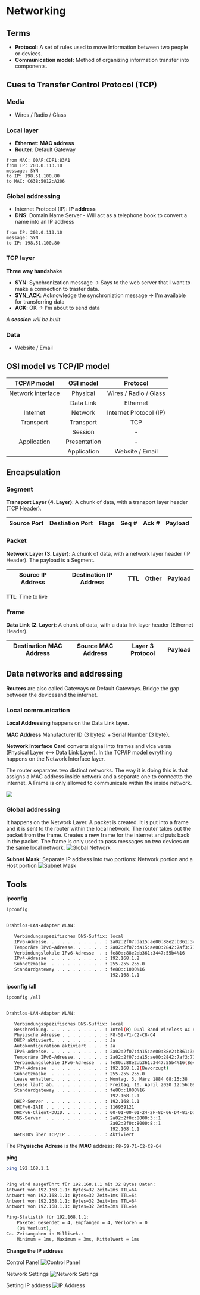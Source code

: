 # Networking

## Terms
- **Protocol:** A set of rules used to move information between two people or devices.
- **Communication model:** Method of organizing information transfer into components.


## Cues to Transfer Control Protocol (TCP)

### Media
- Wires / Radio / Glass

### Local layer
- **Ethernet**: **MAC address**
- **Router**: Default Gateway

``` 
from MAC: 00AF:CDF1:83A1
from IP: 203.0.113.10
message: SYN
to IP: 198.51.100.80
to MAC: C638:5012:A206
```

### Global addressing
- Internet Protocol (IP): **IP address**
- **DNS**: Domain Name Server - Will act as a telephone book to convert a name into an IP address

``` 
from IP: 203.0.113.10
message: SYN
to IP: 198.51.100.80
```

### TCP layer
**Three way handshake**
- **SYN**: Synchronization message -> Says to the web server that I want to make a connection to trasfer data. 
- **SYN_ACK**: Acknowledge the synchroniztion message -> I'm available for transferring data
- **ACK**: OK -> I'm about to send data

*A **session** will be built*

### Data
- Website / Email


## OSI model vs TCP/IP model

| TCP/IP model           | OSI model         | Protocol                      |
|:---------------------:|:-----------------:|:-----------------------------:|
| Network interface     | Physical          | Wires / Radio / Glass         |
|                       | Data Link         | Ethernet                      |
| Internet              | Network           | Internet Protocol (IP)        |
| Transport             | Transport         | TCP                           |
|                       | Session           | -                             |
| Application           | Presentation      | -                             |
|                       | Application       | Website / Email               |

## Encapsulation

### Segment
**Transport Layer (4. Layer)**: A chunk of data, with a transport layer header (TCP Header).

| Source Port | Destiation Port | Flags | Seq # | Ack # | Payload |
|:-----------:|:---------------:|:-----:|:-----:|:-----:|:-------:|

### Packet
**Network Layer (3. Layer)**: A chunk of data, with a network layer header (IP Header). The payload is a Segment.

| Source IP Address | Destination IP Address | TTL | Other | Payload |
|:-----------------:|:----------------------:|:---:|:-----:|:-------:|

**TTL**: Time to live

### Frame
**Data Link (2. Layer)**: A chunk of data, with a data link layer header (Ethernet Header).

| Destination MAC Address | Source MAC Address | Layer 3 Protocol | Payload |
|:-----------------------:|:------------------:|:----------------:|:-------:|

## Data networks and addressing
**Routers** are also called Gateways or Default Gateways. Bridge the gap between the devicesand the internet. 

### Local communication
**Local Addressing** happens on the Data Link layer.

**MAC Address** Manufacturer ID (3 bytes) + Serial Number (3 byte).

**Network Interface Card** converts signal into frames and vica versa (Physical Layer <--> Data Link Layer). In the TCP/IP model evrything happens on the Network Interface layer.

The router separates two distinct networks. The way it is doing this is that assigns a MAC address inside network and a separate one to connectto the internet.
A Frame is only allowed to communicate within the inside network. 

![](local.network.png)

### Global addressing
It happens on the Network Layer. A packet is created. It is put into a frame and it is sent to the router within the local network. The router takes out the packet from the frame. Creates a new frame for the internet and puts back in the packet. The frame is only used to pass messages on two devices on the same local network.
![Global Network](global.network.png)

**Subnet Mask**: Separate IP address into two portions: Network portion and a Host portion
![Subnet Mask](subnet.mask.png)

## Tools

**ipconfig**
```bash
ipconfig


Drahtlos-LAN-Adapter WLAN:

   Verbindungsspezifisches DNS-Suffix: local
   IPv6-Adresse. . . . . . . . . . . : 2a02:2f07:da15:ae00:88e2:b361:3447:55b4
   Temporäre IPv6-Adresse. . . . . . : 2a02:2f07:da15:ae00:2842:7af3:71b:ffcc
   Verbindungslokale IPv6-Adresse  . : fe80::88e2:b361:3447:55b4%16
   IPv4-Adresse  . . . . . . . . . . : 192.168.1.2
   Subnetzmaske  . . . . . . . . . . : 255.255.255.0
   Standardgateway . . . . . . . . . : fe80::1000%16
                                       192.168.1.1
```

**ipconfig /all**
```bash
ipconfig /all


Drahtlos-LAN-Adapter WLAN:

   Verbindungsspezifisches DNS-Suffix: local
   Beschreibung. . . . . . . . . . . : Intel(R) Dual Band Wireless-AC 8265
   Physische Adresse . . . . . . . . : F8-59-71-C2-C8-C4
   DHCP aktiviert. . . . . . . . . . : Ja
   Autokonfiguration aktiviert . . . : Ja
   IPv6-Adresse. . . . . . . . . . . : 2a02:2f07:da15:ae00:88e2:b361:3447:55b4(Bevorzugt)
   Temporäre IPv6-Adresse. . . . . . : 2a02:2f07:da15:ae00:2842:7af3:71b:ffcc(Bevorzugt)
   Verbindungslokale IPv6-Adresse  . : fe80::88e2:b361:3447:55b4%16(Bevorzugt)
   IPv4-Adresse  . . . . . . . . . . : 192.168.1.2(Bevorzugt)
   Subnetzmaske  . . . . . . . . . . : 255.255.255.0
   Lease erhalten. . . . . . . . . . : Montag, 3. März 1884 08:15:38
   Lease läuft ab. . . . . . . . . . : Freitag, 10. April 2020 12:56:08
   Standardgateway . . . . . . . . . : fe80::1000%16
                                       192.168.1.1
   DHCP-Server . . . . . . . . . . . : 192.168.1.1
   DHCPv6-IAID . . . . . . . . . . . : 116939121
   DHCPv6-Client-DUID. . . . . . . . : 00-01-00-01-24-2F-8D-06-D4-81-D7-FE-81-8B
   DNS-Server  . . . . . . . . . . . : 2a02:2f0c:8000:3::1
                                       2a02:2f0c:8000:8::1
                                       192.168.1.1
   NetBIOS über TCP/IP . . . . . . . : Aktiviert
```
The **Physische Adrese** is the **MAC** address:  ```F8-59-71-C2-C8-C4```


**ping**
```bash
ping 192.168.1.1


Ping wird ausgeführt für 192.168.1.1 mit 32 Bytes Daten:
Antwort von 192.168.1.1: Bytes=32 Zeit=2ms TTL=64
Antwort von 192.168.1.1: Bytes=32 Zeit=1ms TTL=64
Antwort von 192.168.1.1: Bytes=32 Zeit=1ms TTL=64
Antwort von 192.168.1.1: Bytes=32 Zeit=3ms TTL=64

Ping-Statistik für 192.168.1.1:
    Pakete: Gesendet = 4, Empfangen = 4, Verloren = 0
    (0% Verlust),
Ca. Zeitangaben in Millisek.:
    Minimum = 1ms, Maximum = 3ms, Mittelwert = 1ms
```

**Change the IP address**

Control Panel
![Control Panel](control.panel.png)

Network Settings
![Network Settings](network.settings.png)

Setting IP address
![IP Address](network.settings.ip.address.png)